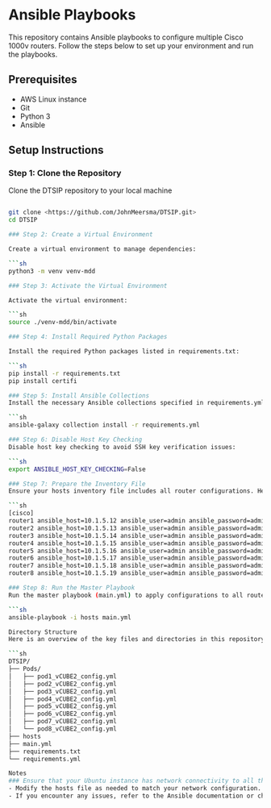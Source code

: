 # Ansible Playbooks

This repository contains Ansible playbooks to configure multiple Cisco 1000v routers. Follow the steps below to set up your environment and run the playbooks.

## Prerequisites

- AWS Linux instance
- Git
- Python 3
- Ansible

## Setup Instructions

### Step 1: Clone the Repository

Clone the DTSIP repository to your local machine

```sh

git clone <https://github.com/JohnMeersma/DTSIP.git>
cd DTSIP

### Step 2: Create a Virtual Environment

Create a virtual environment to manage dependencies:

```sh
python3 -m venv venv-mdd

### Step 3: Activate the Virtual Environment

Activate the virtual environment:

```sh
source ./venv-mdd/bin/activate

### Step 4: Install Required Python Packages

Install the required Python packages listed in requirements.txt:

```sh
pip install -r requirements.txt
pip install certifi

### Step 5: Install Ansible Collections
Install the necessary Ansible collections specified in requirements.yml:

```sh
ansible-galaxy collection install -r requirements.yml

### Step 6: Disable Host Key Checking
Disable host key checking to avoid SSH key verification issues:

```sh
export ANSIBLE_HOST_KEY_CHECKING=False

### Step 7: Prepare the Inventory File
Ensure your hosts inventory file includes all router configurations. Here is an example hosts file:

```sh
[cisco]
router1 ansible_host=10.1.5.12 ansible_user=admin ansible_password=admin ansible_network_os=ios
router2 ansible_host=10.1.5.13 ansible_user=admin ansible_password=admin ansible_network_os=ios
router3 ansible_host=10.1.5.14 ansible_user=admin ansible_password=admin ansible_network_os=ios
router4 ansible_host=10.1.5.15 ansible_user=admin ansible_password=admin ansible_network_os=ios
router5 ansible_host=10.1.5.16 ansible_user=admin ansible_password=admin ansible_network_os=ios
router6 ansible_host=10.1.5.17 ansible_user=admin ansible_password=admin ansible_network_os=ios
router7 ansible_host=10.1.5.18 ansible_user=admin ansible_password=admin ansible_network_os=ios
router8 ansible_host=10.1.5.19 ansible_user=admin ansible_password=admin ansible_network_os=ios

### Step 8: Run the Master Playbook
Run the master playbook (main.yml) to apply configurations to all routers:

```sh
ansible-playbook -i hosts main.yml

Directory Structure
Here is an overview of the key files and directories in this repository:

```sh
DTSIP/
├── Pods/
│   ├── pod1_vCUBE2_config.yml
│   ├── pod2_vCUBE2_config.yml
│   ├── pod3_vCUBE2_config.yml
│   ├── pod4_vCUBE2_config.yml
│   ├── pod5_vCUBE2_config.yml
│   ├── pod6_vCUBE2_config.yml
│   ├── pod7_vCUBE2_config.yml
│   └── pod8_vCUBE2_config.yml
├── hosts
├── main.yml
├── requirements.txt
└── requirements.yml

Notes
### Ensure that your Ubuntu instance has network connectivity to all the routers.
- Modify the hosts file as needed to match your network configuration.
- If you encounter any issues, refer to the Ansible documentation or check the configuration files for errors.
